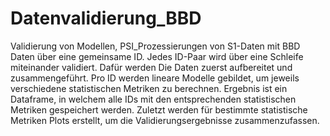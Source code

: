 # Datenvalidierung_BBD

Validierung von Modellen, PSI_Prozessierungen von S1-Daten mit BBD Daten über eine gemeinsame ID.
Jedes ID-Paar wird über eine Schleife miteinander validiert. Dafür werden Die Daten zuerst aufbereitet und zusammengeführt.
Pro ID werden lineare Modelle gebildet, um jeweils verschiedene statistischen Metriken zu berechnen.
Ergebnis ist ein Dataframe, in welchem alle IDs mit den entsprechenden statistischen Metriken gespeichert werden.
Zuletzt werden für bestimmte statistische Metriken Plots erstellt, um die Validierungsergebnisse zusammenzufassen.



